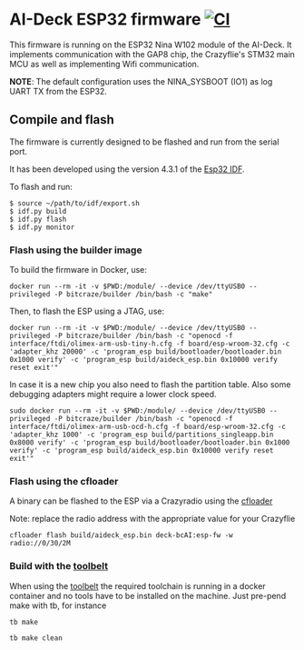 # AI-Deck ESP32 firmware [![CI](https://github.com/bitcraze/aideck-esp-firmware/workflows/CI/badge.svg)](https://github.com/bitcraze/aideck-esp-firmware/actions?query=workflow%3ACI)

This firmware is running on the ESP32 Nina W102 module of the AI-Deck. It
implements communication with the GAP8 chip, the Crazyflie's STM32 main MCU as
well as implementing Wifi communication.

**NOTE**: The default configuration uses the NINA_SYSBOOT (IO1) as log UART TX from the ESP32.

## Compile and flash

The firmware is currently designed to be flashed and run from the serial port.

It has been developed using the version 4.3.1 of the [Esp32 IDF].

To flash and run:
```
$ source ~/path/to/idf/export.sh
$ idf.py build
$ idf.py flash
$ idf.py monitor
```

[Esp32 IDF]: https://github.com/espressif/esp-idf.git

### Flash using the builder image

To build the firmware in Docker, use:
```
docker run --rm -it -v $PWD:/module/ --device /dev/ttyUSB0 --privileged -P bitcraze/builder /bin/bash -c "make"
```

Then, to flash the ESP using a JTAG, use:

```
docker run --rm -it -v $PWD:/module/ --device /dev/ttyUSB0 --privileged -P bitcraze/builder /bin/bash -c "openocd -f interface/ftdi/olimex-arm-usb-tiny-h.cfg -f board/esp-wroom-32.cfg -c 'adapter_khz 20000' -c 'program_esp build/bootloader/bootloader.bin 0x1000 verify' -c 'program_esp build/aideck_esp.bin 0x10000 verify reset exit'"
```

In case it is a new chip you also need to flash the partition table. Also some debugging adapters might require a lower clock speed.

```
sudo docker run --rm -it -v $PWD:/module/ --device /dev/ttyUSB0 --privileged -P bitcraze/builder /bin/bash -c "openocd -f interface/ftdi/olimex-arm-usb-ocd-h.cfg -f board/esp-wroom-32.cfg -c 'adapter_khz 1000' -c 'program_esp build/partitions_singleapp.bin 0x8000 verify' -c 'program_esp build/bootloader/bootloader.bin 0x1000 verify' -c 'program_esp build/aideck_esp.bin 0x10000 verify reset exit'"
```

### Flash using the cfloader

A binary can be flashed to the ESP via a Crazyradio using the [cfloader](https://www.bitcraze.io/documentation/repository/crazyflie-clients-python/master/functional-areas/cfloader/)

Note: replace the radio address with the appropriate value for your Crazyflie

```
cfloader flash build/aideck_esp.bin deck-bcAI:esp-fw -w radio://0/30/2M
```

### Build with the [toolbelt](https://github.com/bitcraze/toolbelt)

When using the [toolbelt](https://github.com/bitcraze/toolbelt) the required toolchain is running in a docker container
and no tools have to be installed on the machine.
Just pre-pend make with tb, for instance

`tb make`

`tb make clean`
